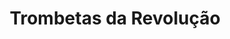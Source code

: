 ---
Numero: 174
title: Trombetas da Revolução
Autor: Lloyd Biggle Jr
Co-autor: 
Ano-de-Publicacao: 1971
Titulo-original: The Still Small Voice of Trumpets
Tradutor: Eurico da Fonseca
Co-tradutor: 
Ano-de-edicao: 1969
alias: Lloyd-Biggle-Jr
Autor2-alias: 
Tradutor1-alias: Eurico-da-Fonseca
Tradutor2-alias: 
Titulo-link: 174-Trombetas-da-Revolucao
Capa: Lima de Freitas
pags: 183
Capa-link: Lima-de-Freitas
---